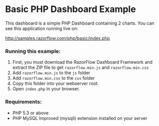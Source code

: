 Basic PHP Dashboard Example
===========================

This dashboard is a simple PHP Dashboard containing 2 charts. You can see this application running live on:

http://samples.razorflow.com/php/basic/index.php

### Running this example:

1. First, you must download the RazorFlow Dashboard Framework and extract the ZIP file to get `razorflow.min.js` and `razorflow.min.css`
2. Add `razorflow.min.js` to the `js` folder
3. Add `razorflow.min.css` to the `css` folder
4. Copy this folder into your webserver root.
5. Open `index.php` in your browser.

### Requirements:

* PHP 5.3 or above
* PHP MySQL Improved (mysqli) extension installed on your server
